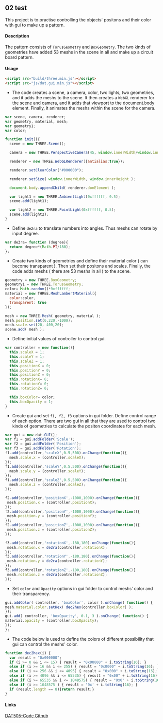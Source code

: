 ## 02 test ##
This project is to practise controlling the objects' positons and their color with gui to make up a pattern.

#### Description ####
The pattern consists of `TorusGeometry` and `BoxGeometry`. The two kinds of geometries have added 53 meshs in the scene in all and make up a circuit board pattern.

#### Usage ####
```html
<script src="build/three.min.js"></script>
<script src="js/dat.gui.min.js"></script>
```

* The code creates a scene, a camera, color, two lights, two geometries, and it adds the meshs to the scene. It then creates a `WebGL` renderer for the scene and camera, and it adds that viewport to the document.body element. Finally, it animates the meshs within the scene for the camera.

```javascript
var scene, camera, renderer;
var geometry, material, mesh;
var geometry1;
var color;

function init(){
  scene = new THREE.Scene();

  camera = new THREE.PerspectiveCamera(45, window.innerWidth/window.innerHeight, 300, 10000 );

  renderer = new THREE.WebGLRenderer({antialias:true});

  renderer.setClearColor("#000000");

  renderer.setSize( window.innerWidth, window.innerHeight );

  document.body.appendChild( renderer.domElement );

  var light1 = new THREE.AmbientLight(0xffffff, 0.5);
  scene.add(light1);

  var light2 = new THREE.PointLight(0xffffff, 0.5);
  scene.add(light2);
}
```

* Define `de2ra` to translate numbers into angles. Thus meshs can rotate by input degree.

```javascript
var de2ra= function (degree){
  return degree*(Math.PI/180);
};
```

* Create two kinds of geometries and define their material color ( can become transparent ). Then set their positons and scales. Finally, the code adds meshs ( there are 53 meshs in all ) to the scene.

```javascript
geometry = new THREE.BoxGeometry;
geometry1 = new THREE.TorusGeometry;
color= Math.random()*0xffffff;
material = new THREE.MeshLambertMaterial({
  color:color,
  transparent: true
});

mesh = new THREE.Mesh( geometry, material );
mesh.position.set(0,220,-1000);
mesh.scale.set(20, 400,20);
scene.add( mesh );
```

* Define initial values of controller to control gui.

```javascript
var controller = new function(){
  this.scaleX = 1;
  this.scaleY = 1;
  this.scaleZ = 1;
  this.positionX = 0;
  this.positionY = 0;
  this.positionZ = 0;
  this.rotationX= 0;
  this.rotationY= 0;
  this.rotationZ= 0;

  this.boxColor= color;
  this.boxOpacity = 1;
}
```

* Create gui and set `f1, f2, f3` options in gui folder. Define control range of each option. There are two gui in all that they are used to control two kinds of geometries to calculate the positon coordinates for each mesh.

```javascript
var gui = new dat.GUI();
var f1 = gui.addFolder('Scale');
var f2 = gui.addFolder('Position');
var f3 = gui.addFolder('Rotation');
f1.add(controller,'scaleX',0.5,500).onChange(function(){
  mesh.scale.x = (controller.scaleX);
});
f1.add(controller,'scaleY',0.5,500).onChange(function(){
  mesh.scale.y = (controller.scaleY);
});
f1.add(controller,'scaleZ',0.5,500).onChange(function(){
  mesh.scale.z = (controller.scaleZ);
});

f2.add(controller,'positionX',-1000,1000).onChange(function(){
 mesh.position.x = (controller.positionX);
});
f2.add(controller,'positionY',-1000,1000).onChange(function(){
 mesh.position.y = (controller.positionY);
});
f2.add(controller,'positionZ',-1000,1000).onChange(function(){
 mesh.position.z = (controller.positionZ);
});

f3.add(controller,'rotationX',-180,180).onChange(function(){
 mesh.rotation.x = de2ra(controller.rotationX);
});
f3.add(controller,'rotationY',-180,180).onChange(function(){
 mesh.rotation.y = de2ra(controller.rotationY);
});
f3.add(controller,'rotationZ',-180,180).onChange(function(){
 mesh.rotation.z = de2ra(controller.rotationZ);
});
```

* Set `color` and `Opacity` options in gui folder to control meshs' color and their transparency.

```javascript
gui.addColor( controller, 'boxColor', color ).onChange( function() {
mesh.material.color.setHex( dec2hex(controller.boxColor) );
});
gui.add( controller, 'boxOpacity', 0.1, 3 ).onChange( function() {
material.opacity = (controller.boxOpacity);
});
};
```

* The code below is used to define the colors of different possibility that gui can control the meshs' color.

```javascript
function dec2hex(i) {
  var result = "0x000000";
  if (i >= 0 && i <= 15) { result = "0x00000" + i.toString(16); }
  else if (i >= 16 && i <= 255) { result = "0x0000" + i.toString(16); }
  else if (i >= 256 && i <= 4095) { result = "0x000" + i.toString(16); }
  else if (i >= 4096 && i <= 65535) { result = "0x00" + i.toString(16); }
  else if (i >= 65535 && i <= 1048575) { result = "0x0" + i.toString(16); }
  else if (i >= 1048575 ) { result = '0x' + i.toString(16); }
  if (result.length == 8){return result;}
}
```

#### Links ####
[DAT505-Code Github](https://github.com/LavaSheny/DAT505-Code.git)
